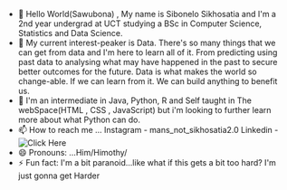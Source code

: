 - 👋 Hello World(Sawubona) , My name is Sibonelo Sikhosatia and I'm a 2nd year undergrad at UCT studying a BSc in Computer Science, Statistics and Data Science.
- 👀 My current interest-peaker is Data. There's so many things that we can get from data and I'm here to learn all of it. From predicting using past data to analysing what may have happened in the past to secure better outcomes for the future. Data is what makes the world so change-able. If we can learn from it. We can build anything to benefit us.
- 🌱 I'm an intermediate in Java, Python, R and Self taught in The webSpace(HTML , CSS , JavaScript) but i'm looking to further learn more about what Python can do.
- 📫 How to reach me ...
Instagram - mans_not_sikhosatia2.0
Linkedin  - ![Click Here](linkedin.com/in/sibonelosikhosatia2005)
- 😄 Pronouns: ...Him/Himothy/
- ⚡ Fun fact: I'm a bit paranoid...like what if this gets a bit too hard? I'm just gonna get Harder

<!---
Sbosh34/Sbosh34 is a ✨ special ✨ repository because its `README.md` (this file) appears on your GitHub profile.
You can click the Preview link to take a look at your changes.
--->
